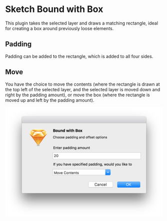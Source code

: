 # Sketch Bound with Box

This plugin takes the selected layer and draws a matching rectangle, ideal for creating a box around previously loose elements.

## Padding

Padding can be added to the rectangle, which is added to all four sides.

## Move

You have the choice to move the contents (where the rectangle is drawn at the top left of the selected layer, and the selected layer is moved down and right by the padding amount), or move the box (where the rectangle is moved up and left by the padding amount).

![Sketch Bound with Box gathering user input](/BoundWithBox.sketchplugin/Contents/Resources/bound-with-box.png?raw=true)
